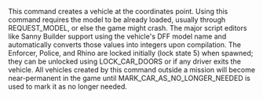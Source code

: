This command creates a vehicle at the coordinates point. Using this command requires the model to be already loaded, usually through REQUEST_MODEL, or else the game might crash. The major script editors like Sanny Builder support using the vehicle's DFF model name and automatically converts those values into integers upon compilation. The Enforcer, Police, and Rhino are locked initially (lock state 5) when spawned; they can be unlocked using LOCK_CAR_DOORS or if any driver exits the vehicle. All vehicles created by this command outside a mission will become near-permanent in the game until MARK_CAR_AS_NO_LONGER_NEEDED is used to mark it as no longer needed.

